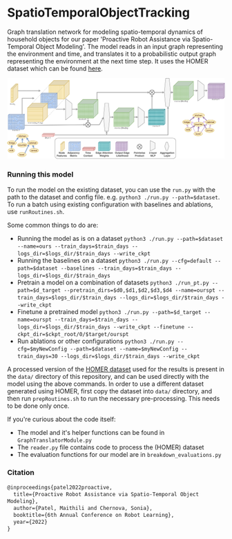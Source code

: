 # SpatioTemporalObjectTracking
Graph translation network for modeling spatio-temporal dynamics of household objects for our paper 'Proactive Robot Assistance via Spatio-Temporal Object Modeling'. The model reads in an input graph representing the environment and time, and translates it to a probabilistic output graph representing the environment at the next time step. It uses the HOMER dataset which can be found [here](https://github.com/GT-RAIL/rail_tasksim/tree/homer/routines).

<img src="GNNarchitecture.png"
     alt="GNN Architecture"
     style="float: center;" />

### Running this model
To run the model on the existing dataset, you can use the `run.py` with the path to the dataset and config file. e.g. `python3 ./run.py --path=$dataset`. To run a batch using existing configuration with baselines and ablations, use `runRoutines.sh`. 

Some common things to do are:
- Running the model as is on a dataset
     `python3 ./run.py --path=$dataset --name=ours --train_days=$train_days --logs_dir=$logs_dir/$train_days --write_ckpt`
- Running the baselines on a dataset
     `python3 ./run.py --cfg=default --path=$dataset --baselines --train_days=$train_days --logs_dir=$logs_dir/$train_days`
- Pretrain a model on a combination of datasets
     `python3 ./run_pt.py --path=$d_target --pretrain_dirs=$d0,$d1,$d2,$d3,$d4 --name=ourspt --train_days=$logs_dir/$train_days --logs_dir=$logs_dir/$train_days --write_ckpt`
- Finetune a pretrained model
     `python3 ./run.py --path=$d_target --name=ourspt --train_days=$train_days --logs_dir=$logs_dir/$train_days --write_ckpt --finetune --ckpt_dir=$ckpt_root/0/$target/ourspt`
- Run ablations or other configurations
     `python3 ./run.py --cfg=$myNewConfig --path=$dataset --name=$myNewConfig --train_days=30 --logs_dir=$logs_dir/$train_days --write_ckpt`



A processed version of the [HOMER dataset](https://github.com/GT-RAIL/rail_tasksim/tree/homer/routines) used for the results is present in the `data/` directory of this repository, and can be used directly with the model using the above commands. In order to use a different dataset generated using HOMER, first copy the dataset into `data/` directory, and then run `prepRoutines.sh` to run the necessary pre-processing. This needs to be done only once.

If you're curious about the code itself:
- The model and it's helper functions can be found in `GraphTranslatorModule.py`
- The `reader.py` file contains code to process the (HOMER) dataset
- The evaluation functions for our model are in `breakdown_evaluations.py`

### Citation
```
@inproceedings{patel2022proactive,
  title={Proactive Robot Assistance via Spatio-Temporal Object Modeling},
  author={Patel, Maithili and Chernova, Sonia},
  booktitle={6th Annual Conference on Robot Learning},
  year={2022}
}
```
